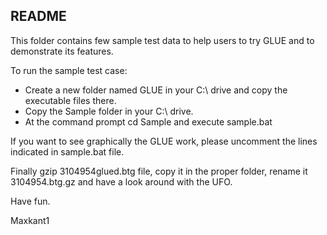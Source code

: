 ## README ##

This folder contains few sample test data to help users to try GLUE and to demonstrate its features.

To run the sample test case:

* Create a new folder named GLUE in your C:\ drive and copy the executable files there.
* Copy the Sample folder in your C:\ drive.
* At the command prompt cd Sample and execute sample.bat

If you want to see graphically the GLUE work, please uncomment the lines indicated in sample.bat file.

Finally gzip 3104954glued.btg file, copy it in the proper folder, rename it 3104954.btg.gz and have a look around with the UFO.

Have fun.

Maxkant1
